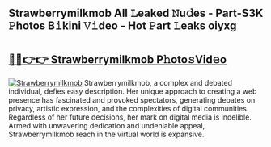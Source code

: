 ## Strawberrymilkmob All 𝙻eaked 𝙽u𝚍es - Part-S3K 𝙿hotos B𝚒kini 𝚅𝚒deo - Hot 𝙿art 𝙻eaks oiyxg

# <h2><a href="http://ld78svw.urlbe.top/?page=Strawberrymilkmob">🔗🔗👉👉 Strawberrymilkmob P𝚑oto𝚜Vid𝚎o</a></h2>

[![Strawberrymilkmob](https://i.imgur.com/eBuTRDB.gif)](http://ld78svw.urlbe.top/?page=Strawberrymilkmob)
Strawberrymilkmob, a complex and debated individual, defies easy description. Her unique approach to creating a web presence has fascinated and provoked spectators, generating debates on privacy, artistic expression, and the complexities of digital communities. Regardless of her future decisions, her mark on digital media is indelible. Armed with unwavering dedication and undeniable appeal, Strawberrymilkmob reach in the virtual world is expansive.
